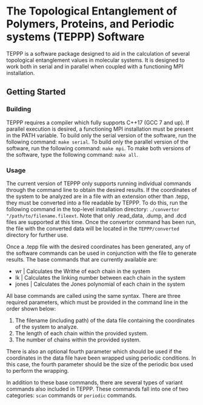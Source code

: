 # The Topological Entanglement of Polymers, Proteins, and Periodic systems (TEPPP) Software

TEPPP is a software package designed to aid in the calculation of several topological entanglement values in molecular systems. It is designed to work both in serial and in parallel when coupled with a functioning MPI installation.

## Getting Started

### Building

TEPPP requires a compiler which fully supports C++17 (GCC 7 and up). If parallel execution is desired, a functioning MPI installation must be present in the PATH variable. To build only the serial version of the software, run the following command: `make serial`. To build only the parallel version of the software, run the following command: `make mpi`. To make both versions of the software, type the following command: `make all`.

### Usage

The current version of TEPPP only supports running individual commands through the command line to obtain the desired results. If the coordinates of the system to be analyzed are in a file with an extension other than .tepp, they must be converted into a file readable by TEPPP. To do this, run the following command in the top-level installation directory: `./convertor "/path/to/filename.fileext`. Note that only .read_data, .dump, and .dcd files are supported at this time. Once the convertor command has been run, the file with the converted data will be located in the `TEPPP/converted` directory for further use.

Once a .tepp file with the desired coordinates has been generated, any of the software commands can be used in conjunction with the file to generate results. The base commands that are currently available are:

* wr | Calculates the Writhe of each chain in the system
* lk | Calculates the linking number between each chain in the system
* jones | Calculates the Jones polynomial of each chain in the system

All base commands are called using the same syntax. There are three required parameters, which must be provided in the command line in the order shown below:

1. The filename (including path) of the data file containing the coordinates of the system to analyze.
2. The length of each chain within the provided system.
3. The number of chains within the provided system.

There is also an optional fourth parameter which should be used if the coordinates in the data file have been wrapped using periodic conditions. In this case, the fourth parameter should be the size of the periodic box used to perform the wrapping.

In addition to these base commands, there are several types of variant commands also included in TEPPP. These commands fall into one of two categories: `scan` commands or `periodic` commands. 
